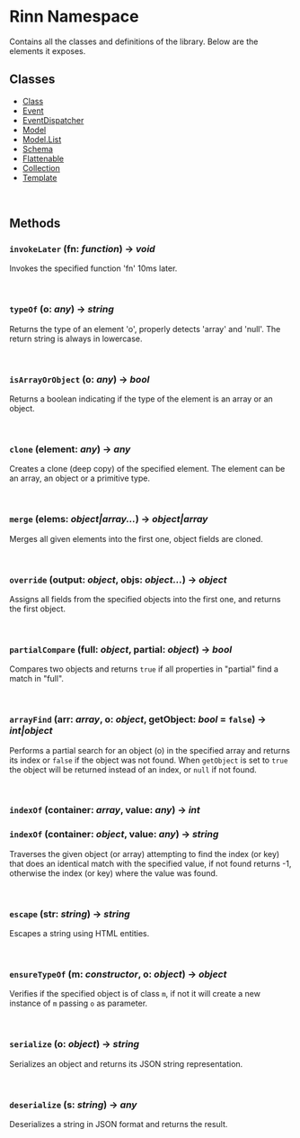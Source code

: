 # Rinn Namespace

Contains all the classes and definitions of the library. Below are the elements it exposes.

## Classes

- [Class](./class.md)
- [Event](./event.md)
- [EventDispatcher](./eventdispatcher.md)
- [Model](./model.md)
- [Model.List](./model-list.md)
- [Schema](./schema.md)
- [Flattenable](./flattenable.md)
- [Collection](./collection.md)
- [Template](./template.md)



<br/>

## Methods

### `invokeLater` (fn: *function*) &rarr; *void*

Invokes the specified function 'fn' 10ms later.



<br/>

### `typeOf` (o: *any*) &rarr; *string*

Returns the type of an element 'o', properly detects 'array' and 'null'. The return string is always in lowercase.



<br/>

### `isArrayOrObject` (o: *any*) &rarr; *bool*

Returns a boolean indicating if the type of the element is an array or an object.



<br/>

### `clone` (element: *any*) &rarr; *any*

Creates a clone (deep copy) of the specified element. The element can be an array, an object or a primitive type.



<br/>

### `merge` (elems: *object|array...*) &rarr; *object|array*

Merges all given elements into the first one, object fields are cloned.



<br/>

### `override` (output: *object*, objs: *object...*) &rarr; *object*

Assigns all fields from the specified objects into the first one, and returns the first object.



<br/>

### `partialCompare` (full: *object*, partial: *object*) &rarr; *bool*

Compares two objects and returns `true` if all properties in "partial" find a match in "full".



<br/>

### `arrayFind` (arr: *array*, o: *object*, getObject: *bool* = `false`) &rarr; *int|object*

Performs a partial search for an object (o) in the specified array and returns its index or `false` if the object was not found. When `getObject` is set to `true` the object will be returned instead of an index, or `null` if not found.



<br/>

### `indexOf` (container: *array*, value: *any*) &rarr; *int*
### `indexOf` (container: *object*, value: *any*) &rarr; *string*

Traverses the given object (or array) attempting to find the index (or key) that does an identical match with the specified value, if not found returns -1, otherwise the index (or key) where the value was found.



<br/>

### `escape` (str: *string*) &rarr; *string*

Escapes a string using HTML entities.



<br/> 

### `ensureTypeOf` (m: *constructor*, o: *object*) &rarr; *object*

Verifies if the specified object is of class `m`, if not it will create a new instance of `m` passing `o` as parameter.



<br/>

### `serialize` (o: *object*) &rarr; *string*

Serializes an object and returns its JSON string representation.



<br/>

### `deserialize` (s: *string*) &rarr; *any*

Deserializes a string in JSON format and returns the result.
